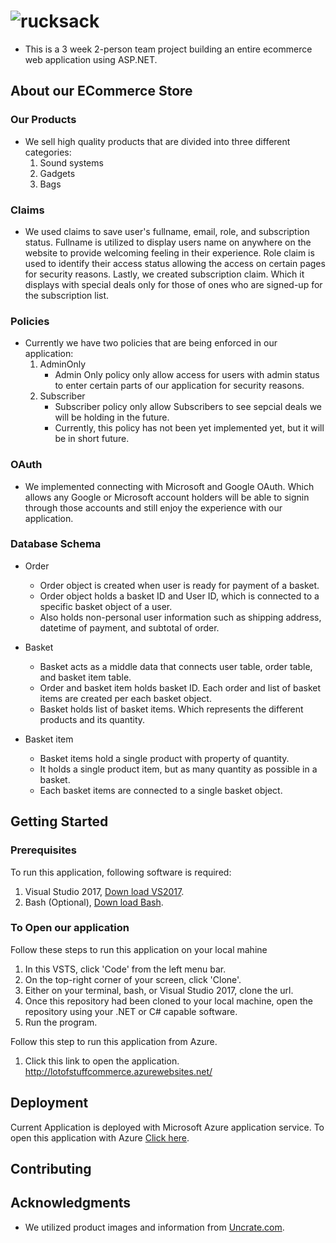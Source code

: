 # ![rucksack](./EcommerceStore/wwwroot/images/rucksack_logo.PNG)
- This is a 3 week 2-person team project building an entire ecommerce web application using ASP.NET.

## About our ECommerce Store

### Our Products
- We sell high quality products that are divided into three different categories:
    1. Sound systems
    2. Gadgets
    3. Bags

### Claims
- We used claims to save user's fullname, email, role, and subscription status. 
Fullname is utilized to display users name on anywhere on the website to provide welcoming feeling in 
their experience. 
Role claim is used to identify their access status allowing the access on certain pages for security reasons.
Lastly, we created subscription claim. Which it displays with special deals only for those of ones who are 
signed-up for the subscription list.

### Policies
- Currently we have two policies that are being enforced in our application:
    1. AdminOnly
        - Admin Only policy only allow access for users with admin status to enter certain parts of our application for security reasons.
    2. Subscriber
        - Subscriber policy only allow Subscribers to see sepcial deals we will be holding in the future.
        - Currently, this policy has not been yet implemented yet, but it will be in short future.

### OAuth
- We implemented connecting with Microsoft and Google OAuth. Which allows any Google or Microsoft account
holders will be able to signin through those accounts and still enjoy the experience with our application.

### Database Schema
- Order
    - Order object is created when user is ready for payment of a basket.
    - Order object holds a basket ID and User ID, which is connected to a specific basket object of a user.
    - Also holds non-personal user information such as shipping address, datetime of payment, and subtotal of order. 

- Basket
    - Basket acts as a middle data that connects user table, order table, and basket item table.
    - Order and basket item holds basket ID. Each order and list of basket items are created per each basket object.
    - Basket holds list of basket items. Which represents the different products and its quantity.

- Basket item
    - Basket items hold a single product with property of quantity.
    - It holds a single product item, but as many quantity as possible in a basket.
    - Each basket items are connected to a single basket object.



## Getting Started

### Prerequisites

To run this application, following software is required:
1. Visual Studio 2017, [Down load VS2017](https://visualstudio.microsoft.com/downloads/).
2. Bash (Optional), [Down load Bash](https://git-scm.com/downloads).

### To Open our application
Follow these steps to run this application on your local mahine
1. In this VSTS, click 'Code' from the left menu bar.
2. On the top-right corner of your screen, click 'Clone'.
3. Either on your terminal, bash, or Visual Studio 2017, clone the url.
4. Once this repository had been cloned to your local machine, open the repository using your .NET or C# capable software.
5. Run the program.

Follow this step to run this application from Azure.
1. Click this link to open the application. http://lotofstuffcommerce.azurewebsites.net/


## Deployment

Current Application is deployed with Microsoft Azure application service. To open this application
with Azure [Click here](http://lotofstuffcommerce.azurewebsites.net/).


## Contributing


## Acknowledgments

* We utilized product images and information from [Uncrate.com](https://uncrate.com/).

